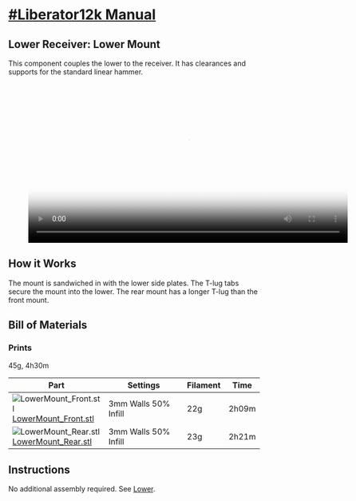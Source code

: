 # [\#Liberator12k Manual](../../README.md)
## Lower Receiver: Lower Mount

This component couples the lower to the receiver. It has clearances and supports for the standard linear hammer.

<!-- blank line -->
<figure class="video_container">
  <video width="640" loop="true" preload="auto" controls="false" allowfullscreen="true" poster="LowerMount.png">
    <source src="LowerMount.mp4" type="video/mp4">
  </video>
</figure>
<!-- blank line -->

## How it Works
The mount is sandwiched in with the lower side plates. The T-lug tabs secure the
mount into the lower. The rear mount has a longer T-lug than the front mount.

## Bill of Materials

### Prints
45g, 4h30m

| Part                                                                                                | Settings             | Filament | Time   |
|-----------------------------------------------------------------------------------------------------|----------------------|----------|--------|
| ![LowerMount_Front.stl](LowerMount_Front_thumb.png)<br>[LowerMount_Front.stl](LowerMount_Front.stl) | 3mm Walls 50% Infill | 22g      | 2h09m  |
| ![LowerMount_Rear.stl](LowerMount_Rear_thumb.png)<br>[LowerMount_Rear.stl](LowerMount_Rear.stl)     | 3mm Walls 50% Infill | 23g      | 2h21m  |

## Instructions
No additional assembly required. See [Lower](Lower.md).